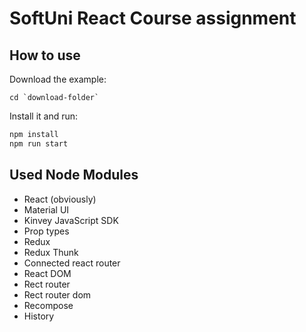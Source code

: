 # SoftUni React Course assignment

## How to use

Download the example:

```
cd `download-folder`
```

Install it and run:

```bash
npm install
npm run start
```

## Used Node Modules

- React (obviously)
- Material UI
- Kinvey JavaScript SDK
- Prop types
- Redux
- Redux Thunk
- Connected react router
- React DOM
- Rect router
- Rect router dom
- Recompose
- History
